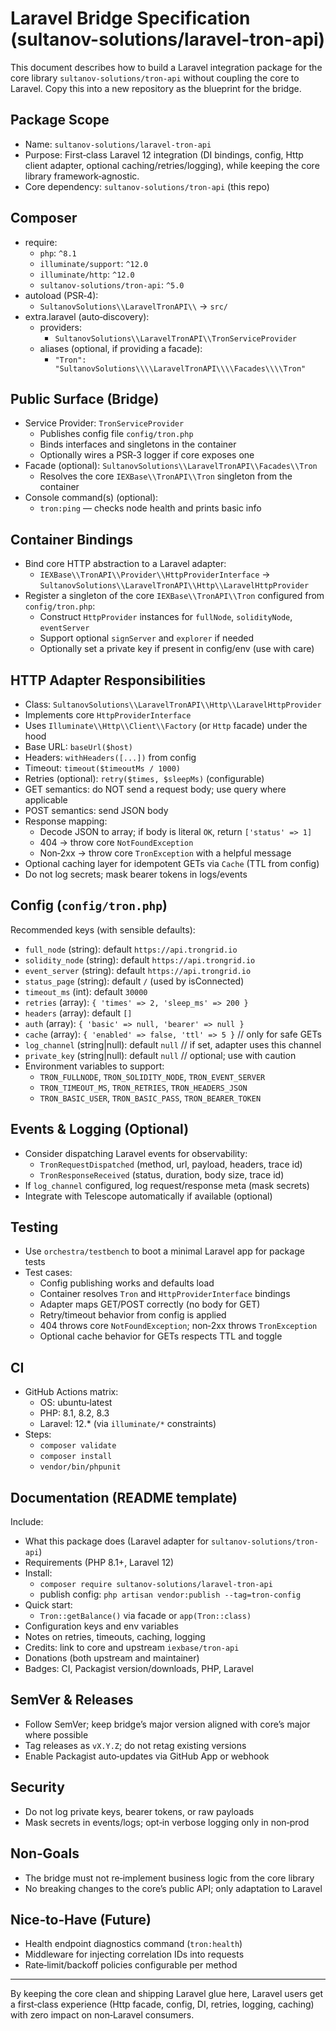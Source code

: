 # Laravel Bridge Specification (sultanov-solutions/laravel-tron-api)

This document describes how to build a Laravel integration package for the core library `sultanov-solutions/tron-api` without coupling the core to Laravel. Copy this into a new repository as the blueprint for the bridge.

## Package Scope
- Name: `sultanov-solutions/laravel-tron-api`
- Purpose: First‑class Laravel 12 integration (DI bindings, config, Http client adapter, optional caching/retries/logging), while keeping the core library framework‑agnostic.
- Core dependency: `sultanov-solutions/tron-api` (this repo)

## Composer
- require:
  - `php`: `^8.1`
  - `illuminate/support`: `^12.0`
  - `illuminate/http`: `^12.0`
  - `sultanov-solutions/tron-api`: `^5.0`
- autoload (PSR‑4):
  - `SultanovSolutions\\LaravelTronAPI\\` → `src/`
- extra.laravel (auto‑discovery):
  - providers:
    - `SultanovSolutions\\LaravelTronAPI\\TronServiceProvider`
  - aliases (optional, if providing a facade):
    - `"Tron": "SultanovSolutions\\\\LaravelTronAPI\\\\Facades\\\\Tron"`

## Public Surface (Bridge)
- Service Provider: `TronServiceProvider`
  - Publishes config file `config/tron.php`
  - Binds interfaces and singletons in the container
  - Optionally wires a PSR‑3 logger if core exposes one
- Facade (optional): `SultanovSolutions\\LaravelTronAPI\\Facades\\Tron`
  - Resolves the core `IEXBase\\TronAPI\\Tron` singleton from the container
- Console command(s) (optional):
  - `tron:ping` — checks node health and prints basic info

## Container Bindings
- Bind core HTTP abstraction to a Laravel adapter:
  - `IEXBase\\TronAPI\\Provider\\HttpProviderInterface` → `SultanovSolutions\\LaravelTronAPI\\Http\\LaravelHttpProvider`
- Register a singleton of the core `IEXBase\\TronAPI\\Tron` configured from `config/tron.php`:
  - Construct `HttpProvider` instances for `fullNode`, `solidityNode`, `eventServer`
  - Support optional `signServer` and `explorer` if needed
  - Optionally set a private key if present in config/env (use with care)

## HTTP Adapter Responsibilities
- Class: `SultanovSolutions\\LaravelTronAPI\\Http\\LaravelHttpProvider`
- Implements core `HttpProviderInterface`
- Uses `Illuminate\\Http\\Client\\Factory` (or `Http` facade) under the hood
- Base URL: `baseUrl($host)`
- Headers: `withHeaders([...])` from config
- Timeout: `timeout($timeoutMs / 1000)`
- Retries (optional): `retry($times, $sleepMs)` (configurable)
- GET semantics: do NOT send a request body; use query where applicable
- POST semantics: send JSON body
- Response mapping:
  - Decode JSON to array; if body is literal `OK`, return `['status' => 1]`
  - 404 → throw core `NotFoundException`
  - Non‑2xx → throw core `TronException` with a helpful message
- Optional caching layer for idempotent GETs via `Cache` (TTL from config)
- Do not log secrets; mask bearer tokens in logs/events

## Config (`config/tron.php`)
Recommended keys (with sensible defaults):
- `full_node` (string): default `https://api.trongrid.io`
- `solidity_node` (string): default `https://api.trongrid.io`
- `event_server` (string): default `https://api.trongrid.io`
- `status_page` (string): default `/` (used by isConnected)
- `timeout_ms` (int): default `30000`
- `retries` (array): `{ 'times' => 2, 'sleep_ms' => 200 }`
- `headers` (array): default `[]`
- `auth` (array): `{ 'basic' => null, 'bearer' => null }`
- `cache` (array): `{ 'enabled' => false, 'ttl' => 5 }` // only for safe GETs
- `log_channel` (string|null): default `null` // if set, adapter uses this channel
- `private_key` (string|null): default `null` // optional; use with caution
- Environment variables to support:
  - `TRON_FULLNODE`, `TRON_SOLIDITY_NODE`, `TRON_EVENT_SERVER`
  - `TRON_TIMEOUT_MS`, `TRON_RETRIES`, `TRON_HEADERS_JSON`
  - `TRON_BASIC_USER`, `TRON_BASIC_PASS`, `TRON_BEARER_TOKEN`

## Events & Logging (Optional)
- Consider dispatching Laravel events for observability:
  - `TronRequestDispatched` (method, url, payload, headers, trace id)
  - `TronResponseReceived` (status, duration, body size, trace id)
- If `log_channel` configured, log request/response meta (mask secrets)
- Integrate with Telescope automatically if available (optional)

## Testing
- Use `orchestra/testbench` to boot a minimal Laravel app for package tests
- Test cases:
  - Config publishing works and defaults load
  - Container resolves `Tron` and `HttpProviderInterface` bindings
  - Adapter maps GET/POST correctly (no body for GET)
  - Retry/timeout behavior from config is applied
  - 404 throws core `NotFoundException`; non‑2xx throws `TronException`
  - Optional cache behavior for GETs respects TTL and toggle

## CI
- GitHub Actions matrix:
  - OS: ubuntu‑latest
  - PHP: 8.1, 8.2, 8.3
  - Laravel: 12.* (via `illuminate/*` constraints)
- Steps:
  - `composer validate`
  - `composer install`
  - `vendor/bin/phpunit`

## Documentation (README template)
Include:
- What this package does (Laravel adapter for `sultanov-solutions/tron-api`)
- Requirements (PHP 8.1+, Laravel 12)
- Install:
  - `composer require sultanov-solutions/laravel-tron-api`
  - publish config: `php artisan vendor:publish --tag=tron-config`
- Quick start:
  - `Tron::getBalance()` via facade or `app(Tron::class)`
- Configuration keys and env variables
- Notes on retries, timeouts, caching, logging
- Credits: link to core and upstream `iexbase/tron-api`
- Donations (both upstream and maintainer)
- Badges: CI, Packagist version/downloads, PHP, Laravel

## SemVer & Releases
- Follow SemVer; keep bridge’s major version aligned with core’s major where possible
- Tag releases as `vX.Y.Z`; do not retag existing versions
- Enable Packagist auto‑updates via GitHub App or webhook

## Security
- Do not log private keys, bearer tokens, or raw payloads
- Mask secrets in events/logs; opt‑in verbose logging only in non‑prod

## Non‑Goals
- The bridge must not re‑implement business logic from the core library
- No breaking changes to the core’s public API; only adaptation to Laravel

## Nice‑to‑Have (Future)
- Health endpoint diagnostics command (`tron:health`)
- Middleware for injecting correlation IDs into requests
- Rate‑limit/backoff policies configurable per method

---

By keeping the core clean and shipping Laravel glue here, Laravel users get a first‑class experience (Http facade, config, DI, retries, logging, caching) with zero impact on non‑Laravel consumers.
